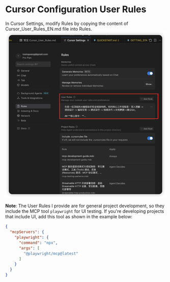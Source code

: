 # Cursor Configuration User Rules

In Cursor Settings, modify Rules by copying the content of Cursor_User_Rules_EN.md file into Rules.
![image-20250629192245458](./assets/image-20250629192245458.png)

**Note**: The User Rules I provide are for general project development, so they include the MCP tool `playwright` for UI testing. If you're developing projects that include UI, add this tool as shown in the example below:
```json
{
  "mcpServers": {
    "playwright": {
      "command": "npx",
      "args": [
        "@playwright/mcp@latest"
      ]
    }
  }
}
``` 